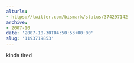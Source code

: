 ```yaml
---
alturls:
- https://twitter.com/bismark/status/374297142
archive:
- 2007-10
date: '2007-10-30T04:50:53+00:00'
slug: '1193719853'
---
```


kinda tired

